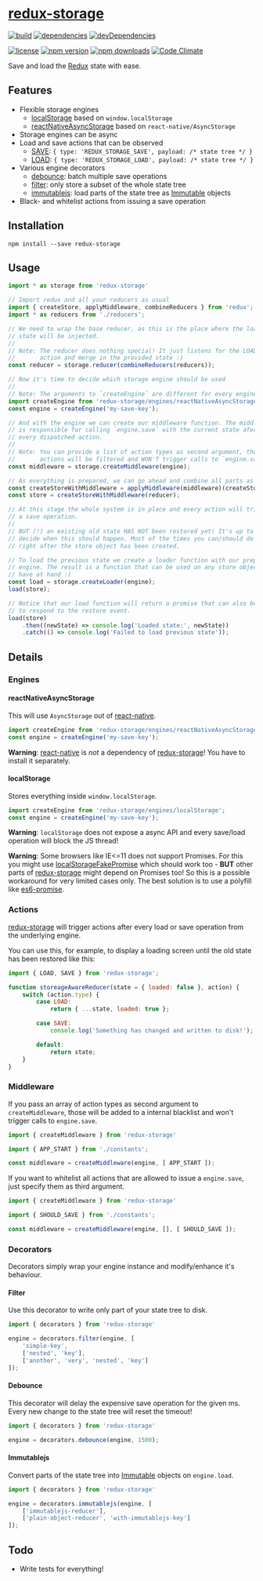 [redux-storage][]
=================

[![build](https://travis-ci.org/michaelcontento/redux-storage.svg)](https://travis-ci.org/michaelcontento/redux-storage)
[![dependencies](https://david-dm.org/michaelcontento/redux-storage.svg)](https://david-dm.org/michaelcontento/redux-storage)
[![devDependencies](https://david-dm.org/michaelcontento/redux-storage/dev-status.svg)](https://david-dm.org/michaelcontento/redux-storage#info=devDependencies)

[![license](https://img.shields.io/npm/l/redux-storage.svg?style=flat-square)](https://www.npmjs.com/package/redux-storage)
[![npm version](https://img.shields.io/npm/v/redux-storage.svg?style=flat-square)](https://www.npmjs.com/package/redux-storage)
[![npm downloads](https://img.shields.io/npm/dm/redux-storage.svg?style=flat-square)](https://www.npmjs.com/package/redux-storage)
[![Code Climate](https://codeclimate.com/github/michaelcontento/redux-storage/badges/gpa.svg)](https://codeclimate.com/github/michaelcontento/redux-storage)

Save and load the [Redux][] state with ease.

## Features

* Flexible storage engines
    * [localStorage][] based on `window.localStorage`
    * [reactNativeAsyncStorage][] based on `react-native/AsyncStorage`
* Storage engines can be async
* Load and save actions that can be observed
    * [SAVE][]: `{ type: 'REDUX_STORAGE_SAVE', payload: /* state tree */ }`
    * [LOAD][]: `{ type: 'REDUX_STORAGE_LOAD', payload: /* state tree */ }`
* Various engine decorators
    * [debounce][]: batch multiple save operations
    * [filter][]: only store a subset of the whole state tree
    * [immutablejs][]: load parts of the state tree as [Immutable][] objects
* Black- and whitelist actions from issuing a save operation

## Installation

    npm install --save redux-storage

## Usage

```js
import * as storage from 'redux-storage'

// Import redux and all your reducers as usual
import { createStore, applyMiddleware, combineReducers } from 'redux';
import * as reducers from './reducers';

// We need to wrap the base reducer, as this is the place where the loaded
// state will be injected.
//
// Note: The reducer does nothing special! It just listens for the LOAD
//       action and merge in the provided state :)
const reducer = storage.reducer(combineReducers(reducers));

// Now it's time to decide which storage engine should be used
//
// Note: The arguments to `createEngine` are different for every engine!
import createEngine from 'redux-storage/engines/reactNativeAsyncStorage';
const engine = createEngine('my-save-key');

// And with the engine we can create our middleware function. The middleware
// is responsible for calling `engine.save` with the current state afer
// every dispatched action.
//
// Note: You can provide a list of action types as second argument, those
//       actions will be filtered and WON'T trigger calls to `engine.save`!
const middleware = storage.createMiddleware(engine);

// As everything is prepared, we can go ahead and combine all parts as usual
const createStoreWithMiddleware = applyMiddleware(middleware)(createStore);
const store = createStoreWithMiddleware(reducer);

// At this stage the whole system is in place and every action will trigger
// a save operation.
//
// BUT (!) an existing old state HAS NOT been restored yet! It's up to you to
// decide when this should happen. Most of the times you can/should do this
// right after the store object has been created.

// To load the previous state we create a loader function with our prepared
// engine. The result is a function that can be used on any store object you
// have at hand :)
const load = storage.createLoader(engine);
load(store);

// Notice that our load function will return a promise that can also be used
// to respond to the restore event.
load(store)
    .then((newState) => console.log('Loaded state:', newState))
    .catch(() => console.log('Failed to load previous state'));
```

## Details

### Engines

#### reactNativeAsyncStorage

This will use `AsyncStorage` out of [react-native][].

```js
import createEngine from 'redux-storage/engines/reactNativeAsyncStorage';
const engine = createEngine('my-save-key');
```

**Warning**: [react-native][] is *not* a dependency of [redux-storage][]! You
have to install it separately.

#### localStorage

Stores everything inside `window.localStorage`.

```js
import createEngine from 'redux-storage/engines/localStorage';
const engine = createEngine('my-save-key');
```

**Warning**: `localStorage` does not expose a async API and every save/load
operation will block the JS thread!

**Warning**: Some browsers like IE<=11 does not support Promises. For this you
might use [localStorageFakePromise][] which should work too - **BUT** other
parts of [redux-storage][] might depend on Promises too! So this is a possible
workaround for very limited cases only. The best solution is to use a polyfill
like [es6-promise][].

### Actions

[redux-storage][] will trigger actions after every load or save operation from
the underlying engine.

You can use this, for example, to display a loading screen until the old state
has been restored like this:

```js
import { LOAD, SAVE } from 'redux-storage';

function storeageAwareReducer(state = { loaded: false }, action) {
    switch (action.type) {
        case LOAD:
            return { ...state, loaded: true };

        case SAVE:
            console.log('Something has changed and written to disk!');

        default:
            return state;
    }
}
```

### Middleware

If you pass an array of action types as second argument to `createMiddleware`,
those will be added to a internal blacklist and won't trigger calls to
`engine.save`.

```js
import { createMiddleware } from 'redux-storage'

import { APP_START } from './constants';

const middleware = createMiddleware(engine, [ APP_START ]);
```

If you want to whitelist all actions that are allowed to issue a `engine.save`,
just specify them as third argument.

```js
import { createMiddleware } from 'redux-storage'

import { SHOULD_SAVE } from './constants';

const middleware = createMiddleware(engine, [], [ SHOULD_SAVE ]);
```

### Decorators

Decorators simply wrap your engine instance and modify/enhance it's behaviour.

#### Filter

Use this decorator to write only part of your state tree to disk.

```js
import { decorators } from 'redux-storage'

engine = decorators.filter(engine, [
    'simple-key',
    ['nested', 'key'],
    ['another', 'very', 'nested', 'key']
]);
```

#### Debounce

This decorator will delay the expensive save operation for the given ms. Every
new change to the state tree will reset the timeout!

```js
import { decorators } from 'redux-storage'

engine = decorators.debounce(engine, 1500);
```

#### Immutablejs

Convert parts of the state tree into [Immutable][] objects on `engine.load`.

```js
import { decorators } from 'redux-storage'

engine = decorators.immutablejs(engine, [
    ['immutablejs-reducer'],
    ['plain-object-reducer', 'with-immutablejs-key']
]);
```

## Todo

- Write tests for everything!

  [Redux]: https://github.com/gaearon/redux
  [Immutable]: https://github.com/facebook/immutable-js
  [redux-storage]: https://github.com/michaelcontento/redux-storage
  [react-native]: https://facebook.github.io/react-native/
  [localStorage]: https://github.com/michaelcontento/redux-storage/blob/master/src/engines/localStorage.js
  [localStorageFakePromise]: https://github.com/michaelcontento/redux-storage/blob/master/src/engines/localStorageFakePromise.js
  [reactNativeAsyncStorage]: https://github.com/michaelcontento/redux-storage/blob/master/src/engines/reactNativeAsyncStorage.js
  [LOAD]: https://github.com/michaelcontento/redux-storage/blob/master/src/constants.js#L1
  [SAVE]: https://github.com/michaelcontento/redux-storage/blob/master/src/constants.js#L2
  [debounce]: https://github.com/michaelcontento/redux-storage/blob/master/src/decorators/debounce.js
  [filter]: https://github.com/michaelcontento/redux-storage/blob/master/src/decorators/filter.js
  [immutablejs]: https://github.com/michaelcontento/redux-storage/blob/master/src/decorators/immutablejs.js
  [es6-promise]: https://www.npmjs.com/package/es6-promise
